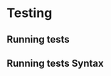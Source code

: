 <!-- Space: ansible-role-activemq -->
<!-- Title: Testing -->

# Testing

## Running tests

## Running tests Syntax
